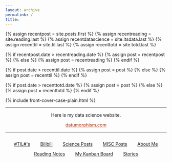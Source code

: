 ```yaml
---
layout: archive
permalink: /
title:
---
```


<!-- {% include front-hover-expand.html %} -->


{% assign recentpost = site.posts.first %}
{% assign recentreading = site.reading.last %}
{% assign recentdatascience = site.itsdata.last %}
{% assign recenttil = site.til.last %}
{% assign recenttotd = site.totd.last %}

{% if recentpost.date > recentreading.date %}
{% assign post = recentpost %}
{% else %}
{% assign post = recentreading %}
{% endif %}



{% if post.date > recenttil.date %}
{% assign post = post %}
{% else %}
{% assign post = recenttil %}
{% endif %}

{% if post.date > recenttotd.date %}
{% assign post = post %}
{% else %}
{% assign post = recenttotd %}
{% endif %}

{% include front-cover-case-plain.html %}



<hr class="accessory">

<section style='text-align:center;'>
Here is my data science website.

<a href="https://datumorphism.com" style="margin: 1em 1em 1em 1em; display:block;color:#aa3311;" class="btn">datumorphism.com</a>
</section>

<hr class="accessory">



<section style="margin-top:2em;margin-bottom:2em;text-align:center;">

<a href="/til/" style="margin: 1em 1em 1em 1em;" class="btn">#TIL#'s</a>
<a href="/itsdata/" style="margin: 1em 1em 1em 1em;" class="btn">Bilibili</a>
<a href="/science/" style="margin: 1em 1em 1em 1em;" class="btn">Science Posts</a>
<a href="/misc/" style="margin: 1em 1em 1em 1em;" class="btn">MISC Posts</a>
<a href="/about/" style="margin: 1em 1em 1em;" class="btn">About Me</a>

<a href="/reading/" style="margin: 1em 1em 1em;" class="btn">Reading Notes</a>
<a href="/projects/" style="margin: 1em 1em 1em;" class="btn">My Kanban Board</a>
<a href="/stories/" style="margin: 1em 1em 1em;" class="btn">Stories</a>

</section>
